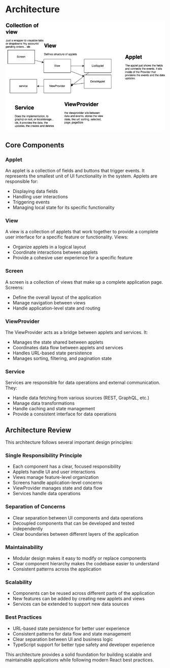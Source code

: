 # Architecture

![architecture](./architecture.png)

## Core Components

### Applet

An applet is a collection of fields and buttons that trigger events. It represents the smallest unit of UI functionality in the system.
Applets are responsible for:

- Displaying data fields
- Handling user interactions
- Triggering events
- Managing local state for its specific functionality

### View

A view is a collection of applets that work together to provide a complete user interface for a specific feature or functionality. Views:

- Organize applets in a logical layout
- Coordinate interactions between applets
- Provide a cohesive user experience for a specific feature

### Screen

A screen is a collection of views that make up a complete application page. Screens:

- Define the overall layout of the application
- Manage navigation between views
- Handle application-level state and routing

### ViewProvider

The ViewProvider acts as a bridge between applets and services. It:

- Manages the state shared between applets
- Coordinates data flow between applets and services
- Handles URL-based state persistence
- Manages sorting, filtering, and pagination state

### Service

Services are responsible for data operations and external communication. They:

- Handle data fetching from various sources (REST, GraphQL, etc.)
- Manage data transformations
- Handle caching and state management
- Provide a consistent interface for data operations

## Architecture Review

This architecture follows several important design principles:

### Single Responsibility Principle

- Each component has a clear, focused responsibility
- Applets handle UI and user interactions
- Views manage feature-level organization
- Screens handle application-level concerns
- ViewProvider manages state and data flow
- Services handle data operations

### Separation of Concerns

- Clear separation between UI components and data operations
- Decoupled components that can be developed and tested independently
- Clear boundaries between different layers of the application

### Maintainability

- Modular design makes it easy to modify or replace components
- Clear component hierarchy makes the codebase easier to understand
- Consistent patterns across the application

### Scalability

- Components can be reused across different parts of the application
- New features can be added by creating new applets and views
- Services can be extended to support new data sources

### Best Practices

- URL-based state persistence for better user experience
- Consistent patterns for data flow and state management
- Clear separation between UI and business logic
- TypeScript support for better type safety and developer experience

This architecture provides a solid foundation for building scalable and maintainable applications while following modern React best
practices.
